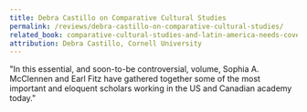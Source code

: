 ```yaml
---
title: Debra Castillo on Comparative Cultural Studies
permalink: /reviews/debra-castillo-on-comparative-cultural-studies/
related_book: comparative-cultural-studies-and-latin-america-needs-cover
attribution: Debra Castillo, Cornell University
---
```

"In this essential, and soon-to-be controversial, volume, Sophia A. McClennen and Earl Fitz have gathered together some of the most important and eloquent scholars working in the US and Canadian academy today."
